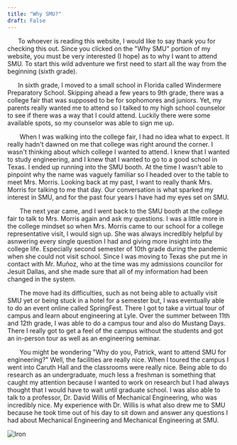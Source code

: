 ```yaml
---
title: "Why SMU?"
draft: False
---
```


&nbsp;&nbsp;&nbsp;&nbsp;&nbsp;&nbsp;To whoever is reading this website, I would like to say thank you for checking this out. Since you clicked on the "Why SMU" portion of my website, you must be very interested (I hope) as to why I want to attend SMU. To start this wild adventure we first need to start all the way from the beginning (sixth grade).


&nbsp;&nbsp;&nbsp;&nbsp;&nbsp;&nbsp;In sixth grade, I moved to a small school in Florida called Windermere Preparatory School. Skipping ahead a few years to 9th grade, there was a college fair that was supposed to be for sophomores and juniors. Yet, my parents really wanted me to attend so I talked to my high school counselor to see if there was a way that I could attend. Luckily there were some available spots, so my counselor was able to sign me up.


&nbsp;&nbsp;&nbsp;&nbsp;&nbsp;&nbsp; When I was walking into the college fair, I had no idea what to expect. It really hadn't dawned on me that college was right around the corner. I wasn't thinking about which college I wanted to attend. I knew that I wanted to study engineering, and I knew that I wanted to go to a good school in Texas. I ended up running into the SMU booth. At the time I wasn't able to pinpoint why the name was vaguely familiar so I headed over to the table to meet Mrs. Morris. Looking back at my past, I want to really thank Mrs. Morris for talking to me that day. Our conversation is what sparked my interest in SMU, and for the past four years I have had my eyes set on SMU.  


&nbsp;&nbsp;&nbsp;&nbsp;&nbsp;&nbsp; The next year came, and I went back to the SMU booth at the college fair to talk to Mrs. Morris again and ask my questions. I was a little more in the college mindset so when Mrs. Morris came to our school for a college representative visit, I would sign up. She was always incredibly helpful by asnwering every single question I had and giving more insight into the college life. Especially second semester of 10th grade during the pandemic when she could not visit school. Since I was moving to Texas she put me in contact with Mr. Muñoz, who at the time was my admissions councilor for Jesuit Dallas, and she made sure that all of my information had been changed in the system. 

&nbsp;&nbsp;&nbsp;&nbsp;&nbsp;&nbsp; The move had its difficulties, such as not being able to actually visit SMU yet or being stuck in a hotel for a semester but, I was eventually able to do an event online called SpringFest. There I got to take a virtual tour of campus and learn about engineering at Lyle. Over the summer between 11th and 12th grade, I was able to do a campus tour and also do Mustang Days. There I really got to get a feel of the campus without the students and got an in-person tour as well as an engineering seminar. 

&nbsp;&nbsp;&nbsp;&nbsp;&nbsp;&nbsp; You might be wondering "Why do you, Patrick, want to attend SMU for engineering?" Well, the facilities are really nice. When I toured the campus I went into Caruth Hall and the classrooms were really nice. Being able to do research as an undergraduate, much less a freshman is something that caught my attention because I wanted to work on research but I had always thought that I would have to wait until graduate school. I was also able to talk to a professor, Dr. David Willis of Mechanical Engineering, who was incredibly nice. My experience with Dr. Willis is what also drew me to SMU because he took time out of his day to sit down and answer any questions I had about Mechanical Engineering and Mechanical Engineering at SMU.

![Iron](/images.jpg)